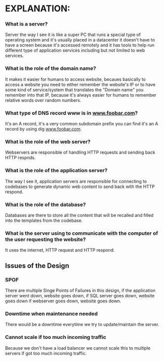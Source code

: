 # EXPLANATION:
### What is a server?
Server the way I see it is like a super PC that runs a special type of operating system and it's usually placed in a datacenter
it doesn't have to have a screen because it's accessed remotely and it has tools to help run different type of application services
including but not limited to web services.  
  
### What is the role of the domain name?
It makes it easier for humans to access website, becaues basically to access a website you need to either remember the website's IP 
or to have some kind of service/system that translates the "Domain name" you remember into that IP, because it's always easier for humans
to remember relative words over random numbers.  
  
### What type of DNS record www is in www.foobar.com?
It's an A record, it's a very common subdomain prefix you can find it's an A record by using dig www.foobar.com.  
  
### What is the role of the web server?
Webservers are responsible of handling HTTP requests and sending back HTTP respnds.  
  
### What is the role of the application server?
The way I see it, application servers are responsible for connecting to codebases to generate dynamic web content to send back with the
HTTP respond.  
  
### What is the role of the database?
Databases are there to store all the content that will be recalled and filled into the templates from the codebase.

### What is the server using to communicate with the computer of the user requesting the website?
It uses the internet, HTTP request and HTTP respond.  

## Issues of the Design
### SPOF
There are multiple Singe Points of Failures in this design, if the application server went down, website goes down, if SQL server goes down, website goes down
if webserver goes down, website goes down.  
  
### Downtime when maintenance needed
There would be a downtime everytime we try to update/maintain the server.  
  
### Cannot scale if too much incoming traffic
Because we don't have a load balancer we cannot scale this to multiple servers if got too much incoming traffic.
